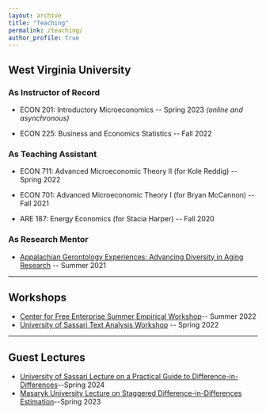 ```yaml
---
layout: archive
title: "Teaching"
permalink: /teaching/
author_profile: true
---
```

## West Virginia University

### As Instructor of Record
- ECON 201: Introductory Microeconomics -- Spring 2023 *(online and asynchronous)*

- ECON 225: Business and Economics Statistics -- Fall 2022

### As Teaching Assistant

- ECON 711: Advanced Microeconomic Theory II (for Kole Reddig) -- Spring 2022

- ECON 701: Advanced Microeconomic Theory I (for Bryan McCannon) -- Fall 2021

- ARE 187: Energy Economics (for Stacia Harper) -- Fall 2020


### As Research Mentor

- [Appalachian Gerontology Experiences: Advancing Diversity in Aging Research](https://age-adar.wvu.edu/home) -- Summer 2021

---

## Workshops
- [Center for Free Enterprise Summer Empirical Workshop](https://github.com/zachporreca/data_basics_in_R)-- Summer 2022
- [University of Sassari Text Analysis Workshop](https://github.com/zachporreca/text_analysis_workshop) -- Spring 2022

---

## Guest Lectures
- [University of Sassari Lecture on a Practical Guide to Difference-in-Differences](https://github.com/zachporreca/zachporreca.github.io/blob/master/files/did_lecture.pdf)--Spring 2024
- [Masaryk University Lecture on Staggered Difference-in-Differences Estimation](https://github.com/zachporreca/zachporreca.github.io/blob/master/files/DiD_Guest_Lecture-1.pdf)--Spring 2023
